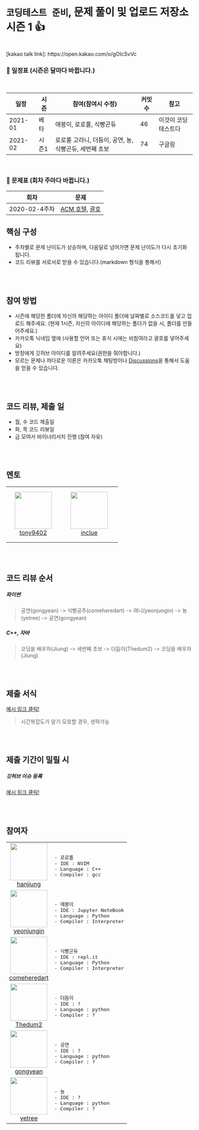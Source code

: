 #  `코딩테스트 준비`, 문제 풀이 및 업로드 저장소 시즌 1 👍

<br>
[kakao talk link]: https://open.kakao.com/o/gOIcSvVc


### 📅 일정표 (시즌은 달마다 바뀝니다.)
<br>


|일정      |   시즌    |  참여(참여시 수정) | 커밋수 | 참고 |
|--------|--------|-------|------|-----|
|2021-01|베타| 애붕이, 로로롤, 식빵곤듀|46|이것이 코딩테스트다|
|2021-02|시즌1| 로로롤 고라니, 더듬이, 공연, 뇽, 식빵곤듀, 세번째 초보 |74|구글링|

<br>

### 📅 문제표 (회차 주마다 바뀝니다.)

|회차      |  문제   |
|--------|--------|
|2020-02-4주차|[ACM 호텔](http://boj.kr/10250), [괄호](http://boj.kr/9012)|

 
## 핵심 구성

- 주차별로 문제 난이도가 상승하며, 다음달로 넘어가면 문제 난이도가 다시 초기화 됩니다.
- 코드 리뷰를 서로서로 받을 수 있습니다.(markdown 형식을 통해서)


<br><br>

## 참여 방법

- 시즌에 해당한 폴더에 자신의 해당하는 아이디 폴더에 날짜별로 소스코드를 넣고 업로드 해주세요. (현재 1시즌, 자신의 아이디에 해당하는 폴더가 없을 시, 폴더를 만들어주세요.)
- 카카오톡 닉네임 옆에 (사용할 언어 또는 휴식 시에는 비참여라고 괄호를 넣어주세요)
- 방장에게 깃허브 아이디를 알려주세요(권한을 줘야합니다.)
- 모르는 문제나 까다로운 이론은 카카오톡 채팅방이나 [Discussions][Discussion]을 통해서 도움을 얻을 수 있습니다.


<br><br>

## 코드 리뷰, 제출 일

- 월, 수 코드 제출일
- 화, 목 코드 리뷰일
- 금 모여서 바이너리서치 진행 (참여 자유)

<br><br>

## 멘토

<table>
    <tr>
        <td align="center" width="130px" height="150px">
            <a href="https://github.com/tony9402"><img height="100px" width="100px" src="https://avatars.githubusercontent.com/u/30228292?s=460&u=1ff865fa5aee04bc2c09fc2e08042b1f4367c469&v=4" /></a>
            <br /> 
            <a href="https://github.com/tony9402">tony9402</a>
        </td>
        <td align="center" width="140px" height="150px">
            <a href="https://github.com/inclue"><img height="100px" width="100px" src="https://avatars.githubusercontent.com/u/13315923?s=460&u=828f85113610d4149c4ae310256b2bb7beda68ea&v=4" /></a>
            <br /> 
            <a href="https://github.com/inclue">inclue</a>
        </td>
    </tr>
</table>


<br><br>

## 코드 리뷰 순서

##### 파이썬
> 공연(gongyean) -> 식빵공주(comeheredart) ->  여니(yeonjungin) -> 뇽(yetree) -> 공연(gongyean)

##### C++, 자바
> 코딩을 배우자(Jiung) -> 세번째 초보 -> 더듬이(Thedum2) -> 코딩을 배우자(Jiung)


<br><br>
## 제출 서식
[예시 링크 클릭!](https://github.com/hanjiung/AlgorithmCode/blob/main/season1/%EB%B0%B1%EC%A4%80/Class_02/10845_%ED%81%90/jiung.md)
> 시간복잡도가 알기 모호할 경우, 생략가능

<br><br>
## 제출 기간이 밀릴 시
##### 깃허브 이슈 등록
[예시 링크 클릭!](https://github.com/hanjiung/AlgorithmCode/issues/12)

<br><br>
## 참여자

<table>
    <tr>
        <td align="center" width="80px" height="80px">
            <a href="https://github.com/hanjiung"><img height="100px" width="100px" src="https://avatars.githubusercontent.com/u/51845043?s=460&u=dd6031ec01a7019f104e547fbc5b0218929be893&v=4" /></a>
            <br /> 
            <a href="https://github.com/hanjiung">hanjiung</a>
        </td>
        <td>
<pre>
- 로로롤
- IDE : NVIM
- Language : C++ 
- Compiler : gcc 
</pre>
        </td>
    </tr>
    <tr>
        <td align="center" width="80px" height="80px">
            <a href="https://github.com/yeonjungin"><img height="100px" width="100px" src="https://avatars.githubusercontent.com/u/47666431?s=460&v=4" /></a>
            <br /> 
            <a href="https://github.com/yeonjungin">yeonjungin</a>
        </td>
        <td>
<pre>
- 애붕이
- IDE : Jupyter NoteBook
- Language : Python
- Compiler : Interpreter
</pre>
        </td>
    </tr>
    <tr>
        <td align="center" width="80px" height="80px">
            <a href="https://github.com/comeheredart"><img height="100px" width="100px" src="https://avatars.githubusercontent.com/u/70083982?s=460&v=4" /></a>
            <br /> 
            <a href="https://github.com/comeheredart">comeheredart</a>
        </td>
        <td>
<pre>
- 식빵곤듀
- IDE : repl.it
- Language : Python
- Compiler : Interpreter
</pre>
        </td>
    </tr>
    <tr>
        <td align="center" width="80px" height="80px">
            <a href="https://github.com/Thedum2"><img height="100px" width="100px" src="https://avatars.githubusercontent.com/u/76659528?s=460&v=4" /></a>
            <br /> 
            <a href="https://github.com/Thedum2">Thedum2</a>
        </td>
        <td>
<pre>
- 더듬이
- IDE : ?
- Language : python
- Compiler : ?
</pre>
        </td>
    </tr>
    <tr>
        <td align="center" width="80px" height="80px">
            <a href="https://github.com/gongyean"><img height="100px" width="100px" src="https://avatars.githubusercontent.com/u/70122776?s=400&v=4" /></a>
            <br /> 
            <a href="https://github.com/gongyean">gongyean</a>
        </td>
        <td>
<pre>
- 공연
- IDE : ?
- Language : python
- Compiler : ?
</pre>
        </td>
    </tr>
    <tr>
        <td align="center" width="80px" height="80px">
            <a href="https://github.com/yetree"><img height="100px" width="100px" src="https://avatars.githubusercontent.com/u/9885116?s=460&u=89d70ba7fdb594b5b6663b12dfb606e85c80ffb1&v=4" /></a>
            <br /> 
            <a href="https://github.com/yetree">yetree</a>
        </td>
        <td>
<pre>
- 뇽
- IDE : ?
- Language : python
- Compiler : ?
</pre>
        </td>
    </tr>
    
</table>

[How To Upload]: https://github.com/hanjiung/AlgorithmCode/wiki
[Discussion]:    https://github.com/hanjiung/AlgorithmCode/discussions

